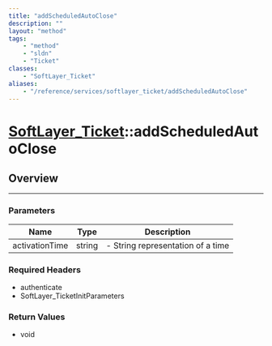 ```yaml
---
title: "addScheduledAutoClose"
description: ""
layout: "method"
tags:
    - "method"
    - "sldn"
    - "Ticket"
classes:
    - "SoftLayer_Ticket"
aliases:
    - "/reference/services/softlayer_ticket/addScheduledAutoClose"
---
```

# [SoftLayer_Ticket](/reference/services/SoftLayer_Ticket)::addScheduledAutoClose




## Overview 


-----

### Parameters 
|Name | Type | Description |
| --- | --- | --- |
|activationTime| string| - String representation of a time|


### Required Headers
* authenticate
* SoftLayer_TicketInitParameters


### Return Values
* void




